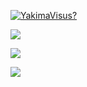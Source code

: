 [![YakimaVisus?](https://readme-typing-svg.herokuapp.com?color=#9613b8&lines=hi+I+m+Yakima+Visus)](https://git.io/typing-svg)


![](https://github-profile-summary-cards.vercel.app/api/cards/most-commit-language?username=YakimaVisus&theme=solarized_dark)


![](https://github-profile-summary-cards.vercel.app/api/cards/repos-per-language?username=YakimaVisus&theme=solarized_dark)


![](https://github-profile-summary-cards.vercel.app/api/cards/stats?username=YakimaVisus&theme=solarized_dark)


<!--
**YakimaVisus/YakimaVisus** is a ✨ _special_ ✨ repository because its `README.md` (this file) appears on your GitHub profile.

Here are some ideas to get you started:

- 🔭 I’m currently working on ...
- 🌱 I’m currently learning ...
- 👯 I’m looking to collaborate on ...
- 🤔 I’m looking for help with ...
- 💬 Ask me about ...
- 📫 How to reach me: ...
- 😄 Pronouns: ...
- ⚡ Fun fact: ...
-->

